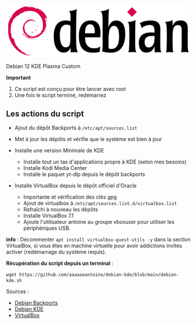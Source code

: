 <img src="./logo.png" />

Debian 12 KDE Plasma Custom

**Important**

1. Ce script est conçu pour être lancer avec root
2. Une fois le script terminé, redémarrez

## Les actions du script

- Ajout du dépôt Backports à `/etc/apt/sources.list`
- Met à jour les dépôts et vérifie que le système est bien à jour

- Installe une version Minimale de KDE 
  - Installe tout un tas d'applications propre à KDE (selon mes besoins)
  - Installe Kodi Media Center
  - Installe le paquet yt-dlp depuis le dépôt backports

- Installe VirtualBox depuis le dépôt officiel d'Oracle
  - Importante et vérification des clés gpg
  - Ajout de virtualbox à `/etc/apt/sources.list.d/virtualbox.list`
  - Rafraîchi à nouveau les dépôts
  - Installe VirtualBox 7.1
  - Ajoute l'utilisateur antoine au groupe vboxuser pour utiliser les périphériques USB.

**info** : Décommenter `apt install virtualbox-guest-utils -y` dans la section VirtualBox, si vous êtes en machine virtuelle pour avoir addictions invités activer (redémarrage du système requis).

**Récupération du script depuis un terminal** :
```
wget https://github.com/aaaaaaantoine/debian-kde/blob/main/debian-kde.sh
```

Sources :
- [Debian Backports]()
- [Debian KDE]()
- [VirtualBox]()
